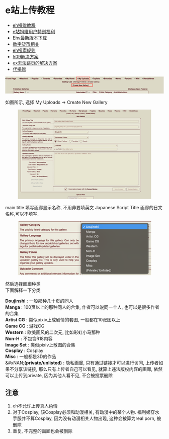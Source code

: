 # e站上传教程

* [eh捐赠教程](./)
* [e站捐赠用户特别福利](eh捐赠用户特别福利.md)
* [Ehv最新版本下载](Ehv最新版本下载.md)
* [数字货币相关](https://crypto0xpanda.notion.site/aa75a581ca684d94955dedacb54bcd68)
* [eh搜索规则](eh搜索规则.md)
* [509解决方案](ban以及509解决方案.md)
* [ex无法跳页的解决方案](ex无法跳页的解决方案.md)
* [代捐赠](代捐赠.md)

![e站上传教程图片1](picture/e站上传教程图片1.jpg)

如图所示, 选择 My Uploads -> Create New Gallery

<figure><img src="picture/e站上传教程图片2.jpg" alt=""><figcaption></figcaption></figure>

main title 填写画廊显示名称, 不用非要填英文 Japanese Script Title 画廊的日文名称,可以不填写.

<figure><img src="picture/e站上传教程图片3.png" alt=""><figcaption></figcaption></figure>

然后选择画廊种类\
下面解释一下分类

**Doujinshi** : 一般那种几十页的同人\
**Manga** : 100页以上的那种同人的合集, 作者可以说同一个人, 也可以是很多作者的合集\
**Artist CG** : 类似pixiv上成剧情的套图, 一般都在10张图以上\
**Game CG** : 游戏CG\
**Western** : 欧美画风的二次元, 比如彩虹小马那种\
**Non-H** : 不包含R18内容\
**Image Set** : 类似pixiv上散图的合集\
**Cosplay** : Cosplay\
**Misc** : 一般都是3D的作品\
&#xNAN;**(private/unlisted)** : 隐私画廊, 只有通过链接才可以进行访问, 上传者如果不分享该链接, 那么只有上传者自己可以看见, 就算上违法版权内容的画廊, 依然可以上传到private, 因为其他人看不见, 不会被投票删除

## 注意

1. eh不允许上传真人色情
2. 对于Cosplay, 该Cosplay必须和动漫相关, 有动漫中的某个人物. 福利姬穿水手服并不算Cosplay, 因为没有动漫相关人物出现, 这种会被算为real porn, 被删除
3. 重复, 不完整的画廊也会被删除
